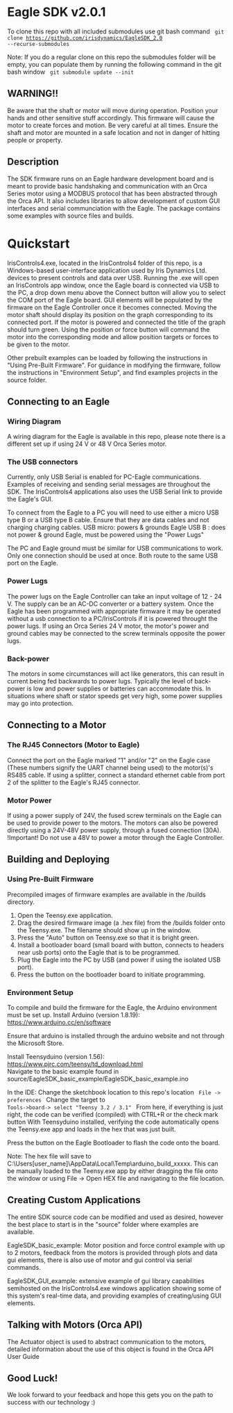 # Eagle SDK v2.0.1
To clone this repo with all included submodules use git bash command
<code> git clone https://github.com/irisdynamics/EagleSDK_2.0 --recurse-submodules </code>

Note: If you do a regular clone on this repo the submodules folder will be empty, you can populate them by running the following command in the git bash window
<code> git submodule update --init </code>

## WARNING!! 
Be aware that the shaft or motor will move during operation. Position your hands and other sensitive stuff accordingly. 
This firmware will cause the motor to create forces and motion. Be very careful at all times. Ensure the shaft and motor are mounted in a safe location and not in danger of hitting people or property.

## Description
The SDK firmware runs on an Eagle hardware development board and is meant to provide basic handshaking and communication with an Orca Series motor using a MODBUS protocol that has been abstracted through the Orca API. It also includes libraries to allow development of custom GUI interfaces and serial communciation with the Eagle.
The package contains some examples with source files and builds.

# Quickstart
IrisControls4.exe, located in the IrisControls4 folder of this repo, is a Windows-based user-interface application used by Iris Dynamics Ltd. devices to present controls and data over USB.
Running the .exe will open an IrisControls app window, once the Eagle board is connected via USB to the PC, a drop down menu above the Connect button will allow you to select the COM port of the Eagle board. GUI elements will be populated by the firmware on the Eagle Controller once it becomes connected. Moving the motor shaft should display its position on the graph corresponding to its connected port. If the motor is powered and connected the title of the graph should turn green. Using the position or force button will command the motor into the corresponding mode and allow position targets or forces to be given to the motor.

Other prebuilt examples can be loaded by following the instructions in "Using Pre-Built Firmware".
For guidance in modifying the firmware, follow the instructions in "Environment Setup", and find examples projects in the source folder. 

## Connecting to an Eagle
### Wiring Diagram
A wiring diagram for the Eagle is available in this repo, please note there is a different set up if using 24 V or 48 V Orca Series motor.
### The USB connectors 
Currently, only USB Serial is enabled for PC-Eagle communications. Examples of receiving and sending serial messages are throughout the SDK. The IrisControls4 applications also uses the USB Serial link to provide the Eagle's GUI.

To connect from the Eagle to a PC you will need to use either a micro USB type B or a USB type B cable. Ensure that they are data cables and not charging charging cables.
USB micro: powers & grounds Eagle
USB B	 : does not power & ground Eagle, must be powered using the "Power Lugs"

The PC and Eagle ground must be similar for USB communications to work. Only one connection should be used at once. Both route to the same USB port on the Eagle. 

### Power Lugs
The power lugs on the Eagle Controller can take an input voltage of 12 - 24 V. The supply can be an AC-DC converter or a battery system.
Once the Eagle has been programmed with appropriate firmware it may be operated without a usb connection to a PC/IrisControls if it is powered throught the power lugs.
If using an Orca Series 24 V motor, the motor's power and ground cables may be connected to the screw terminals opposite the power lugs.
### Back-power 
The motors in some circumstances will act like generators, this can result in current being fed backwards to power lugs. Typically the level of back-power is low and power supplies or batteries can accommodate this. In situations where shaft or stator speeds get very high, some power supplies may go into protection. 

## Connecting to a Motor

### The RJ45 Connectors (Motor to Eagle)
Connect the port on the Eagle marked "1" and/or "2" on the Eagle case (These numbers signify the UART channel being used) to the motor(s)'s RS485 cable. If using a splitter, connect a standard ethernet cable from port 2 of the splitter to the Eagle's RJ45 connector. 
### Motor Power
If using a power supply of 24V, the fused screw terminals on the Eagle can be used to provide power to the motors.
The motors can also be powered directly using a 24V-48V power supply, through a fused connection (30A).
!Important! Do not use a 48V to power a motor through the Eagle Controller. 

## Building and Deploying

### Using Pre-Built Firmware 
Precompiled images of firmware examples are available in the /builds directory. 
1. Open the Teensy.exe application.
2. Drag the desired firmware image (a .hex file) from the /builds folder onto the Teensy.exe. The filename should show up in the window. 
3. Press the "Auto" button on Teensy.exe so that it is bright green.
4. Install a bootloader board (small board with button, connects to headers near usb ports) onto the Eagle that is to be programmed.
5. Plug the Eagle into the PC by USB (and power if using the isolated USB port).
6. Press the button on the bootloader board to initiate programming. 

### Environment Setup 
To compile and build the firmware for the Eagle, the Arduino environment must be set up.
Install Arduino (version 1.8.19):  https://www.arduino.cc/en/software

Ensure that arduino is installed through the arduino website and not through the Microsoft Store.

Install Teensyduino (version 1.56): https://www.pjrc.com/teensy/td_download.html  
Navigate to the basic example found in source/EagleSDK_basic_example/EagleSDK_basic_example.ino 

In the IDE:
Change the sketchbook location to this repo's location <code>  File -> preferences  </code>
Change the target to  <code> Tools->board-> select "Teensy 3.2 / 3.1" </code>
From here, if everything is just right, the code can be verified (compiled) with CTRL+R or the check mark button
With Teensyduino installed, verifying the code automatically opens the Teensy.exe app and loads in the hex that was just built. 

Press the button on the Eagle Bootloader to flash the code onto the board. 

Note: The hex file will save to C:\Users\[user_name]\AppData\Local\Temp\arduino_build_xxxxx.
This can be manually loaded to the Teensy.exe app by either dragging the file onto the window or using File -> Open HEX file and navigating to the file location.

## Creating Custom Applications
The entire SDK source code can be modified and used as desired, however the best place to start is in the "source" folder where examples are available. 

EagleSDK_basic_example: Motor position and force control example with up to 2 motors, feedback from the motors is provided through plots and data gui elements, there is also use of motor and gui control via serial commands.

EagleSDK_GUI_example: extensive example of gui library capabilities semihosted on the IrisControls4.exe windows application showing some of this system's real-time data, and providing examples of creating/using GUI elements.

## Talking with Motors (Orca API)
The Actuator object is used to abstract communication to the motors, detailed information about the use of this object is found in the Orca API User Guide

## Good Luck!
We look forward to your feedback and hope this gets you on the path to success with our technology :)
